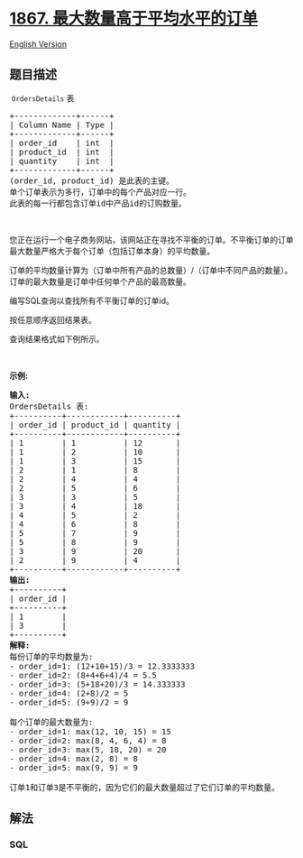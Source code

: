 # [1867. 最大数量高于平均水平的订单](https://leetcode.cn/problems/orders-with-maximum-quantity-above-average)

[English Version](/solution/1800-1899/1867.Orders%20With%20Maximum%20Quantity%20Above%20Average/README_EN.md)

## 题目描述

<p>&nbsp;<code>OrdersDetails</code> 表</p>

<pre>
+-------------+------+
| Column Name | Type |
+-------------+------+
| order_id    | int  |
| product_id  | int  |
| quantity    | int  |
+-------------+------+
(order_id, product_id) 是此表的主键。
单个订单表示为多行，订单中的每个产品对应一行。
此表的每一行都包含订单id中产品id的订购数量。
</pre>

<p>&nbsp;</p>

<p>您正在运行一个电子商务网站，该网站正在寻找不平衡的订单。不平衡订单的订单最大数量严格大于每个订单（包括订单本身）的平均数量。</p>

<p>订单的平均数量计算为（订单中所有产品的总数量）/（订单中不同产品的数量）。订单的最大数量是订单中任何单个产品的最高数量。</p>

<p>编写SQL查询以查找所有不平衡订单的订单id。</p>

<p>按任意顺序返回结果表。</p>

<p>查询结果格式如下例所示。</p>

<p>&nbsp;</p>

<p><strong>示例:</strong></p>

<pre>
<strong>输入:</strong> 
OrdersDetails 表:
+----------+------------+----------+
| order_id | product_id | quantity |
+----------+------------+----------+
| 1        | 1          | 12       |
| 1        | 2          | 10       |
| 1        | 3          | 15       |
| 2        | 1          | 8        |
| 2        | 4          | 4        |
| 2        | 5          | 6        |
| 3        | 3          | 5        |
| 3        | 4          | 18       |
| 4        | 5          | 2        |
| 4        | 6          | 8        |
| 5        | 7          | 9        |
| 5        | 8          | 9        |
| 3        | 9          | 20       |
| 2        | 9          | 4        |
+----------+------------+----------+
<strong>输出:</strong> 
+----------+
| order_id |
+----------+
| 1        |
| 3        |
+----------+
<strong>解释:</strong> 
每份订单的平均数量为:
- order_id=1: (12+10+15)/3 = 12.3333333
- order_id=2: (8+4+6+4)/4 = 5.5
- order_id=3: (5+18+20)/3 = 14.333333
- order_id=4: (2+8)/2 = 5
- order_id=5: (9+9)/2 = 9

每个订单的最大数量为:
- order_id=1: max(12, 10, 15) = 15
- order_id=2: max(8, 4, 6, 4) = 8
- order_id=3: max(5, 18, 20) = 20
- order_id=4: max(2, 8) = 8
- order_id=5: max(9, 9) = 9

订单1和订单3是不平衡的，因为它们的最大数量超过了它们订单的平均数量。
</pre>

## 解法

### **SQL**

```sql

```
